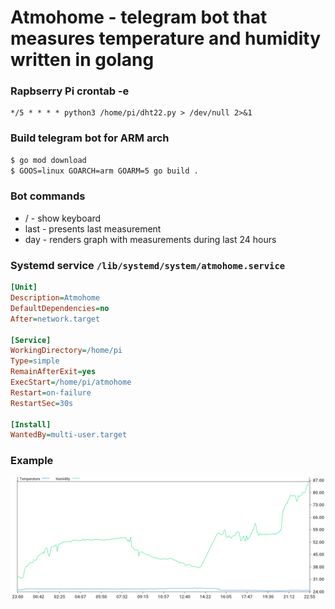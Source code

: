 # Atmohome - telegram bot that measures temperature and humidity written in golang

### Rapbserry Pi crontab -e
```
*/5 * * * * python3 /home/pi/dht22.py > /dev/null 2>&1
```

### Build telegram bot for ARM arch
```bash
$ go mod download
$ GOOS=linux GOARCH=arm GOARM=5 go build .
```

### Bot commands
* / - show keyboard
* last - presents last measurement
* day - renders graph with measurements during last 24 hours

### Systemd service `/lib/systemd/system/atmohome.service`
```ini
[Unit]
Description=Atmohome
DefaultDependencies=no
After=network.target

[Service]
WorkingDirectory=/home/pi
Type=simple
RemainAfterExit=yes
ExecStart=/home/pi/atmohome
Restart=on-failure
RestartSec=30s

[Install]
WantedBy=multi-user.target
```

### Example
![](output.png)
